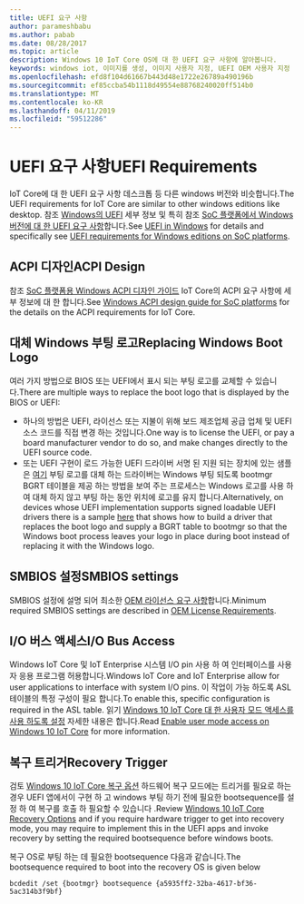 ```yaml
---
title: UEFI 요구 사항
author: parameshbabu
ms.author: pabab
ms.date: 08/28/2017
ms.topic: article
description: Windows 10 IoT Core OS에 대 한 UEFI 요구 사항에 알아봅니다.
keywords: windows iot, 이미지를 생성, 이미지 사용자 지정, UEFI OEM 사용자 지정
ms.openlocfilehash: efd8f104d61667b443d48e1722e26789a490196b
ms.sourcegitcommit: ef85ccba54b1118d49554e88768240020ff514b0
ms.translationtype: MT
ms.contentlocale: ko-KR
ms.lasthandoff: 04/11/2019
ms.locfileid: "59512286"
---
```

# <a name="uefi-requirements"></a><span data-ttu-id="4273b-104">UEFI 요구 사항</span><span class="sxs-lookup"><span data-stu-id="4273b-104">UEFI Requirements</span></span>

<span data-ttu-id="4273b-105">IoT Core에 대 한 UEFI 요구 사항 데스크톱 등 다른 windows 버전와 비슷합니다.</span><span class="sxs-lookup"><span data-stu-id="4273b-105">The UEFI requirements for IoT Core are similar to other windows editions like desktop.</span></span> <span data-ttu-id="4273b-106">참조 [Windows의 UEFI](https://docs.microsoft.com/windows-hardware/drivers/bringup/uefi-in-windows) 세부 정보 및 특히 참조 [SoC 플랫폼에서 Windows 버전에 대 한 UEFI 요구 사항](https://docs.microsoft.com/windows-hardware/drivers/bringup/uefi-requirements-that-apply-to-all-windows-platforms)합니다.</span><span class="sxs-lookup"><span data-stu-id="4273b-106">See [UEFI in Windows](https://docs.microsoft.com/windows-hardware/drivers/bringup/uefi-in-windows) for details and specifically see [UEFI requirements for Windows editions on SoC platforms](https://docs.microsoft.com/windows-hardware/drivers/bringup/uefi-requirements-that-apply-to-all-windows-platforms).</span></span> 

## <a name="acpi-design"></a><span data-ttu-id="4273b-107">ACPI 디자인</span><span class="sxs-lookup"><span data-stu-id="4273b-107">ACPI Design</span></span>

<span data-ttu-id="4273b-108">참조 [SoC 플랫폼용 Windows ACPI 디자인 가이드](https://docs.microsoft.com/windows-hardware/drivers/bringup/windows-acpi-design-guide-for-soc-platforms) IoT Core의 ACPI 요구 사항에 세부 정보에 대 한 합니다.</span><span class="sxs-lookup"><span data-stu-id="4273b-108">See [Windows ACPI design guide for SoC platforms](https://docs.microsoft.com/windows-hardware/drivers/bringup/windows-acpi-design-guide-for-soc-platforms) for the details on the ACPI requirements for IoT Core.</span></span>

## <a name="replacing-windows-boot-logo"></a><span data-ttu-id="4273b-109">대체 Windows 부팅 로고</span><span class="sxs-lookup"><span data-stu-id="4273b-109">Replacing Windows Boot Logo</span></span>

<span data-ttu-id="4273b-110">여러 가지 방법으로 BIOS 또는 UEFI에서 표시 되는 부팅 로고를 교체할 수 있습니다.</span><span class="sxs-lookup"><span data-stu-id="4273b-110">There are multiple ways to replace the boot logo that is displayed by the BIOS or UEFI:</span></span>

* <span data-ttu-id="4273b-111">하나의 방법은 UEFI, 라이선스 또는 지불이 위해 보드 제조업체 공급 업체 및 UEFI 소스 코드를 직접 변경 하는 것입니다.</span><span class="sxs-lookup"><span data-stu-id="4273b-111">One way is to license the UEFI, or pay a board manufacturer vendor to do so, and make changes directly to the UEFI source code.</span></span>
* <span data-ttu-id="4273b-112">또는 UEFI 구현이 로드 가능한 UEFI 드라이버 서명 된 지원 되는 장치에 있는 샘플은 [여기](https://github.com/Microsoft/MS_UEFI/tree/share/MsIoTSamples) 부팅 로고를 대체 하는 드라이버는 Windows 부팅 되도록 bootmgr BGRT 테이블을 제공 하는 방법을 보여 주는 프로세스는 Windows 로고를 사용 하 여 대체 하지 않고 부팅 하는 동안 위치에 로고를 유지 합니다.</span><span class="sxs-lookup"><span data-stu-id="4273b-112">Alternatively, on devices whose UEFI implementation supports signed loadable UEFI drivers there is a sample [here](https://github.com/Microsoft/MS_UEFI/tree/share/MsIoTSamples) that shows how to build a driver that replaces the boot logo and supply a BGRT table to bootmgr so that the Windows boot process leaves your logo in place during boot instead of replacing it with the Windows logo.</span></span>

## <a name="smbios-settings"></a><span data-ttu-id="4273b-113">SMBIOS 설정</span><span class="sxs-lookup"><span data-stu-id="4273b-113">SMBIOS settings</span></span>

<span data-ttu-id="4273b-114">SMBIOS 설정에 설명 되어 최소한 [OEM 라이선스 요구 사항](OEMLicenseRequirements.md)합니다.</span><span class="sxs-lookup"><span data-stu-id="4273b-114">Minimum required SMBIOS settings are described in [OEM License Requirements](OEMLicenseRequirements.md).</span></span>

## <a name="io-bus-access"></a><span data-ttu-id="4273b-115">I/O 버스 액세스</span><span class="sxs-lookup"><span data-stu-id="4273b-115">I/O Bus Access</span></span>

<span data-ttu-id="4273b-116">Windows IoT Core 및 IoT Enterprise 시스템 I/O pin 사용 하 여 인터페이스를 사용자 응용 프로그램 허용합니다.</span><span class="sxs-lookup"><span data-stu-id="4273b-116">Windows IoT Core and IoT Enterprise allow for user applications to interface with system I/O pins.</span></span> <span data-ttu-id="4273b-117">이 작업이 가능 하도록 ASL 테이블의 특정 구성이 필요 합니다.</span><span class="sxs-lookup"><span data-stu-id="4273b-117">To enable this, specific configuration is required in the ASL table.</span></span> <span data-ttu-id="4273b-118">읽기 [Windows 10 IoT Core 대 한 사용자 모드 액세스를 사용 하도록 설정](https://docs.microsoft.com/windows/uwp/devices-sensors/enable-usermode-access) 자세한 내용은 합니다.</span><span class="sxs-lookup"><span data-stu-id="4273b-118">Read [Enable user mode access on Windows 10 IoT Core](https://docs.microsoft.com/windows/uwp/devices-sensors/enable-usermode-access) for more information.</span></span>

## <a name="recovery-trigger"></a><span data-ttu-id="4273b-119">복구 트리거</span><span class="sxs-lookup"><span data-stu-id="4273b-119">Recovery Trigger</span></span>

<span data-ttu-id="4273b-120">검토 [Windows 10 IoT Core 복구 옵션](Recovery.md) 하드웨어 복구 모드에는 트리거를 필요로 하는 경우 UEFI 앱에서이 구현 하 고 windows 부팅 하기 전에 필요한 bootsequence를 설정 하 여 복구를 호출 하 필요할 수 있습니다 .</span><span class="sxs-lookup"><span data-stu-id="4273b-120">Review [Windows 10 IoT Core Recovery Options](Recovery.md) and if you require hardware trigger to get into recovery mode, you may require to implement this in the UEFI apps and invoke recovery by setting the required bootsequence before windows boots.</span></span>

<span data-ttu-id="4273b-121">복구 OS로 부팅 하는 데 필요한 bootsequence 다음과 같습니다.</span><span class="sxs-lookup"><span data-stu-id="4273b-121">The bootsequence required to boot into the recovery OS is given below</span></span>

```
bcdedit /set {bootmgr} bootsequence {a5935ff2-32ba-4617-bf36-5ac314b3f9bf}
```
